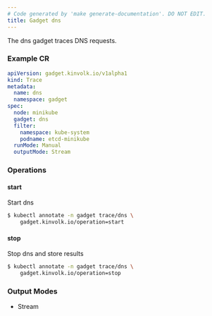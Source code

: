 ```yaml
---
# Code generated by 'make generate-documentation'. DO NOT EDIT.
title: Gadget dns
---
```


The dns gadget traces DNS requests.

### Example CR

```yaml
apiVersion: gadget.kinvolk.io/v1alpha1
kind: Trace
metadata:
  name: dns
  namespace: gadget
spec:
  node: minikube
  gadget: dns
  filter:
    namespace: kube-system
    podname: etcd-minikube
  runMode: Manual
  outputMode: Stream
```

### Operations


#### start

Start dns

```bash
$ kubectl annotate -n gadget trace/dns \
    gadget.kinvolk.io/operation=start
```
#### stop

Stop dns and store results

```bash
$ kubectl annotate -n gadget trace/dns \
    gadget.kinvolk.io/operation=stop
```

### Output Modes

* Stream
